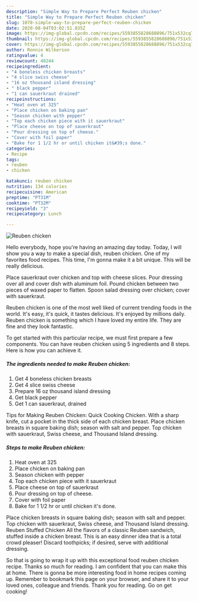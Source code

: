 ```yaml
---
description: "Simple Way to Prepare Perfect Reuben chicken"
title: "Simple Way to Prepare Perfect Reuben chicken"
slug: 1078-simple-way-to-prepare-perfect-reuben-chicken
date: 2020-08-04T03:02:51.835Z
image: https://img-global.cpcdn.com/recipes/5593855828688896/751x532cq70/reuben-chicken-recipe-main-photo.jpg
thumbnail: https://img-global.cpcdn.com/recipes/5593855828688896/751x532cq70/reuben-chicken-recipe-main-photo.jpg
cover: https://img-global.cpcdn.com/recipes/5593855828688896/751x532cq70/reuben-chicken-recipe-main-photo.jpg
author: Ronnie Wilkerson
ratingvalue: 4
reviewcount: 40244
recipeingredient:
- "4 boneless chicken breasts"
- "4 slice swiss cheese"
- "16 oz thousand island dressing"
- " black pepper"
- "1 can sauerkraut drained"
recipeinstructions:
- "Heat oven at 325"
- "Place chicken on baking pan"
- "Season chicken with pepper"
- "Top each chicken piece with it sauerkraut"
- "Place cheese on top of sauerkraut"
- "Pour dressing on top of cheese."
- "Cover with foil paper"
- "Bake for 1 1/2 hr or until chicken it&#39;s done."
categories:
- Recipe
tags:
- reuben
- chicken

katakunci: reuben chicken 
nutrition: 134 calories
recipecuisine: American
preptime: "PT31M"
cooktime: "PT32M"
recipeyield: "3"
recipecategory: Lunch

---
```



![Reuben chicken](https://img-global.cpcdn.com/recipes/5593855828688896/751x532cq70/reuben-chicken-recipe-main-photo.jpg)

Hello everybody, hope you're having an amazing day today. Today, I will show you a way to make a special dish, reuben chicken. One of my favorites food recipes. This time, I'm gonna make it a bit unique. This will be really delicious.

Place sauerkraut over chicken and top with cheese slices. Pour dressing over all and cover dish with aluminum foil. Pound chicken between two pieces of waxed paper to flatten. Spoon salad dressing over chicken; cover with sauerkraut.

Reuben chicken is one of the most well liked of current trending foods in the world. It's easy, it's quick, it tastes delicious. It's enjoyed by millions daily. Reuben chicken is something which I have loved my entire life. They are fine and they look fantastic.


To get started with this particular recipe, we must first prepare a few components. You can have reuben chicken using 5 ingredients and 8 steps. Here is how you can achieve it.

<!--inarticleads1-->

##### The ingredients needed to make Reuben chicken:

1. Get 4 boneless chicken breasts
1. Get 4 slice swiss cheese
1. Prepare 16 oz thousand island dressing
1. Get  black pepper
1. Get 1 can sauerkraut, drained


Tips for Making Reuben Chicken: Quick Cooking Chicken. With a sharp knife, cut a pocket in the thick side of each chicken breast. Place chicken breasts in square baking dish; season with salt and pepper. Top chicken with sauerkraut, Swiss cheese, and Thousand Island dressing. 

<!--inarticleads2-->

##### Steps to make Reuben chicken:

1. Heat oven at 325
1. Place chicken on baking pan
1. Season chicken with pepper
1. Top each chicken piece with it sauerkraut
1. Place cheese on top of sauerkraut
1. Pour dressing on top of cheese.
1. Cover with foil paper
1. Bake for 1 1/2 hr or until chicken it&#39;s done.


Place chicken breasts in square baking dish; season with salt and pepper. Top chicken with sauerkraut, Swiss cheese, and Thousand Island dressing. Reuben Stuffed Chicken All the flavors of a classic Reuben sandwich, stuffed inside a chicken breast. This is an easy dinner idea that is a total crowd pleaser! Discard toothpicks; if desired, serve with additional dressing. 

So that is going to wrap it up with this exceptional food reuben chicken recipe. Thanks so much for reading. I am confident that you can make this at home. There is gonna be more interesting food in home recipes coming up. Remember to bookmark this page on your browser, and share it to your loved ones, colleague and friends. Thank you for reading. Go on get cooking!
